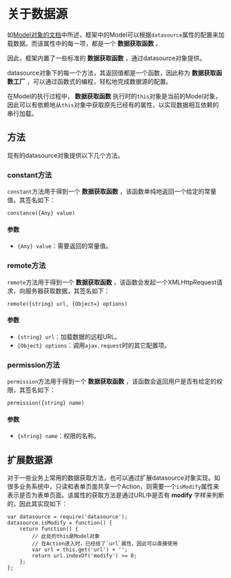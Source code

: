 # 关于数据源

如[Model对象的文档](./Model.md)中所述，框架中的Model可以根据`datasource`属性的配置来加载数据。而该属性中的每一项，都是一个 **数据获取函数** 。

因此，框架内置了一些标准的 **数据获取函数** ，通过datasource对象提供。

datasource对象下的每一个方法，其返回值都是一个函数，因此称为 **数据获取函数工厂** ，可以通过函数式的编程，轻松地完成数据源的配置。

在Model的执行过程中， **数据获取函数** 执行时的`this`对象是当前的Model对象，因此可以有依赖地从`this`对象中获取原先已经有的属性，以实现数据相互依赖的串行加载。

## 方法

现有的datasource对象提供以下几个方法。

### constant方法

`constant`方法用于得到一个 **数据获取函数** ，该函数单纯地返回一个给定的常量值，其签名如下：

    constance({Any} value)

#### 参数

- `{Any} value`：需要返回的常量值。

### remote方法

`remote`方法用于得到一个 **数据获取函数** ，该函数会发起一个XMLHttpRequest请求，向服务器获取数据，其签名如下：

    remote({string} url, {Object=} options)

#### 参数

- `{string} url`：加载数据的远程URL。
- `{Object} options`：调用`ajax.request`时的其它配置项。

### permission方法

`permission`方法用于得到一个 **数据获取函数** ，该函数会返回用户是否有给定的权限，其签名如下：

    permission({string} name)

#### 参数

- `{string} name`：权限的名称。

## 扩展数据源

对于一些业务上常用的数据获取方法，也可以通过扩展datasource对象实现。如很多业务系统中，只读和表单页面共享一个Action，则需要一个`isModify`属性来表示是否为表单页面。该属性的获取方法是通过URL中是否有 **modify** 字样来判断的，因此其实现如下：

    var datasource = require('datasource');
    datasource.isModify = function() {
        return function() {
            // 此处的this是Model对象
            // 在Action进入时，已经给了`url`属性，因此可以直接使用
            var url = this.get('url') + '';
            return url.indexOf('modify') >= 0;
        };
    };
